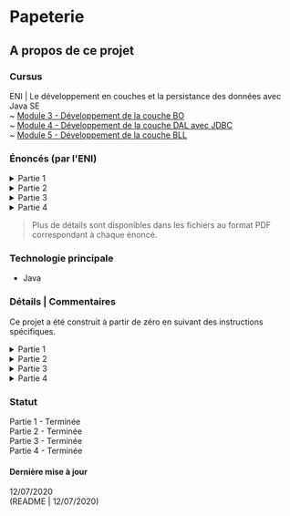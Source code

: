 # Papeterie

## A propos de ce projet

### Cursus
ENI | Le développement en couches et la persistance des données avec Java SE  
~ [Module 3 - Développement de la couche BO](https://github.com/Dyrits/PAPETERIE/tree/master/Module%2003%20-%20Enonc%C3%A9%20TP%20-%20Papeterie%20-%20Partie%201)  
~ [Module 4 - Développement de la couche DAL avec JDBC](https://github.com/Dyrits/PAPETERIE/tree/master/Module%2004%20-%20Enonc%C3%A9s%20TP%20-%20Papeterie)  
~ [Module 5 - Développement de la couche BLL](https://github.com/Dyrits/PAPETERIE/tree/master/Module%2005%20-%20Enonc%C3%A9%20TP%20-%20Papeterie%20-%20Partie%204)

### Énoncés (par l'ENI)

<details markdown="block">
<summary>Partie 1</summary>  

- Créer le projet papeterie avec Eclipse.
- Créer le package fr.eni.papeterie.bo.
- Créer les classes Article, Ramette, Stylo, Ligne et Panier en s'aidant du diagramme de classe fourni.
- Vérifier le fonctionnement des classes avec le composant AppliTestBO fourni.

</details>
<details markdown="block">
<summary>Partie 2</summary>  

- Sous SQL Server, créer une base de données et la nommer PAPETERIE_DB.
- Créer la table Articles à l’aide du fichier script.sql fourni.
- Dans le projet papeterie, implémenter la classe fr.eni.papeterie.dal.jdbc.ArticleDaoJdbcImpl pour que les méthodes suivantes soient fonctionnelles :
    - selectById : sélectionne un article par son identifiant
    - selectAll : sélectionne tous les articles de la table Articles
    - update : modifie les attributs d’un article
    - insert : ajoute un article en base de données et affecte à l'article l’identifiant créé par la base de données
    - delete : supprime un article en base de données
- Vérifier votre solution avec la classe fr.eni.papeterie.dal.AppliTestDAL fournie.

</details>
<details markdown="block">
<summary>Partie 3</summary> 

- Créer l’interface ArticleDAO et définir les méthodes :
    - selectById
    - selectAll
    - update
    - insert
    - delete
- Utiliser l’interface ArticleDAO dans ArticleDAOJdbcImpl.
- Externaliser la configuration de l’accès aux données en implémentant les classes :
    - Settings
    - JdbcTools
- Implémenter la classe DAOFactory.
- Vérifier votre solution avec la classe fr.eni.papeterie.dal.AppliTestDAL fournie.

</details>
<details markdown="block">
<summary>Partie 4</summary> 

- À l’aide du diagramme de classes fourni, implémenter la couche BLL pour que les exigences suivantes soient respectées :
    - Les attributs des articles sont obligatoires.
    - Le grammage pour une ramette et la quantité en stock attendent des valeurs positives.
    - Un catalogue est une liste d’articles gérée en mémoire et extraite à partir d’une source de données.

</details>

> Plus de détails sont disponibles dans les fichiers au format PDF correspondant à chaque énoncé.

### Technologie principale
- Java

### Détails | Commentaires
Ce projet a été construit à partir de zéro en suivant des instructions spécifiques.   

<details markdown="block">
<summary>Partie 1</summary> 

Le fichier AppliTestBo.java a été fourni avec l'énoncé.  
En plus des instructions de base, la gestion des variations de stock pour chaque article et du montant du panier ont été ajoutés.

</details>
<details markdown="block">
<summary>Partie 2</summary> 

Les fichiers DALException.java et AppliTestDAL.java ont été fournis avec l'énoncé ainsi que la requête SQL permettant de générer la table `Articles`.

</details>
<details markdown="block">
<summary>Partie 3</summary> 

Le fichier AppliTestDAL.java a été fourni avec l'énoncé.

</details>
<details markdown="block">
<summary>Partie 4</summary> 

Le fichier AppliTestDLL.java a été fourni avec l'énoncé.  
En plus des instructions de base, une gestion des exceptions a été ajoutée au sein du package BO.

</details>

### Statut
Partie 1 - Terminée  
Partie 2 - Terminée   
Partie 3 - Terminée  
Partie 4 - Terminée

#### Dernière mise à jour
12/07/2020  
(README | 12/07/2020)